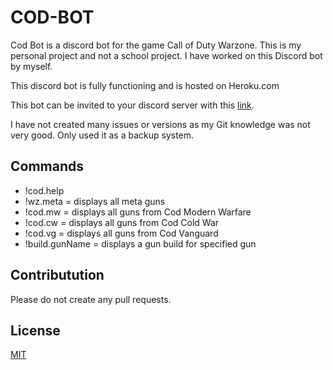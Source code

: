 # COD-BOT

Cod Bot is a discord bot for the game Call of Duty Warzone. This is my personal project and not a school project. I have worked on this Discord bot by myself.

This discord bot is fully functioning and is hosted on Heroku.com

This bot can be invited to your discord server with this [link](https://discord.com/api/oauth2/authorize?client_id=934543703572369448&permissions=2147732544&scope=bot).

I have not created many issues or versions as my Git knowledge was not very good. Only used it as a backup system.

## Commands

- !cod.help
- !wz.meta = displays all meta guns
- !cod.mw = displays all guns from Cod Modern Warfare
- !cod.cw = displays all guns from Cod Cold War
- !cod.vg = displays all guns from Cod Vanguard
- !build.gunName = displays a gun build for specified gun

## Contributution

Please do not create any pull requests.

## License
[MIT](https://choosealicense.com/licenses/mit/)

